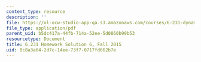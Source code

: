 ```yaml
---
content_type: resource
description: ''
file: https://ol-ocw-studio-app-qa.s3.amazonaws.com/courses/6-231-dynamic-programming-and-stochastic-control-fall-2015/0c8a3a642d7c14ee73f70717fd662b7e_MIT6_231F15_Solution6.pdf
file_type: application/pdf
parent_uid: b5dc417a-44fb-714a-52ee-5d0860b99b53
resourcetype: Document
title: 6.231 Homework Solution 6, Fall 2015
uid: 0c8a3a64-2d7c-14ee-73f7-0717fd662b7e
---
```

